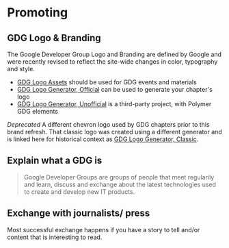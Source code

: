 # Promoting

## GDG Logo & Branding
The Google Developer Group Logo and Branding are defined by Google and were recently revised to reflect the site-wide changes in color, typography and style. 
 * [GDG Logo Assets](https://developers.google.com/groups/logo/) should be used for GDG events and materials
 * [GDG Logo Generator, Official](http://gdg-logo-generator.appspot.com/) can be used to generate your chapter's logo
 * [GDG Logo Generator, Unofficial](https://abdonrd.github.io/gdg-logo/components/gdg-logo/) is a third-party project, with Polymer GDG elements

_Deprecated_ A different chevron logo used by GDG chapters prior to this brand refresh. That classic logo was created using a different generator and is linked here for historical context as [GDG Logo Generator, Classic](http://gdg-generator.appspot.com/).

## Explain what a GDG is
> Google Developer Groups are groups of people that meet regularily and learn, discuss and exchange about the latest technologies used to create and develop new IT products.

## Exchange with journalists/ press
Most successful exchange happens if you have a story to tell and/or content that is interesting to read.
